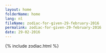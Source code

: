 ```yaml
---
layout: home
folderName: home
lang: nl
fileName: zodiac-for-given-29-february-2016
permalink: zodiac-for-given-29-february-2016
date: 29-02-2016
---
```

{% include zodiac.html %}
